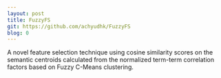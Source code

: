 ```yaml
---
layout: post
title: FuzzyFS
git: https://github.com/achyudhk/FuzzyFS
blog: 0
---
```


A novel feature selection technique using cosine similarity scores on the semantic centroids calculated from the normalized term-term correlation factors based on Fuzzy C-Means clustering.
